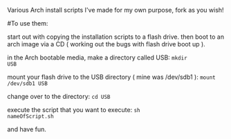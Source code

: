 Various Arch install scripts I've made for my own purpose, fork as you wish!

#To use them: 

start out with copying the installation scripts to a flash drive.
then boot to an arch image via a CD ( working out the bugs with flash drive boot up ).

in the Arch bootable media, make a directory called USB: 
<code>mkdir USB</code>

mount your flash drive to the USB directory ( mine was /dev/sdb1 ): 
<code>mount /dev/sdb1 USB</code>

change over to the directory: 
<code>cd USB</code>

execute the script that you want to execute: 
<code>sh nameOfScript.sh</code> 

and have fun.
